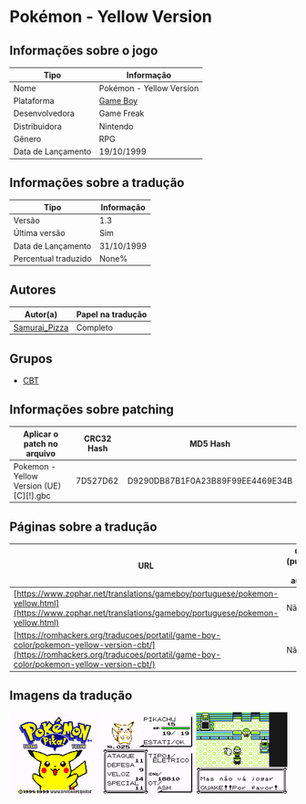# Pokémon - Yellow Version

## Informações sobre o jogo

| Tipo | Informação |
| ----------- | ----------- |
| Nome | Pokémon \- Yellow Version |
| Plataforma | [Game Boy](../) |
| Desenvolvedora | Game Freak |
| Distribuidora | Nintendo |
| Gênero | RPG |
| Data de Lançamento | 19/10/1999 |

## Informações sobre a tradução

| Tipo | Informação |
| ----------- | ----------- |
| Versão | 1\.3 |
| Última versão | Sim |
| Data de Lançamento | 31/10/1999 |
| Percentual traduzido | None% |

## Autores

| Autor(a) | Papel na tradução |
| ----------- | ----------- |
| [Samurai\_Pizza](../../../autores/samurai_pizza/) | Completo |

## Grupos

* [CBT](../../../grupos/cbt/)

## Informações sobre patching

| Aplicar o patch no arquivo | CRC32 Hash | MD5 Hash |
| ----------- | ----------- | ----------- |
| Pokemon \- Yellow Version \(UE\) \[C\]\[\!\]\.gbc | 7D527D62 | D9290DB87B1F0A23B89F99EE4469E34B |

## Páginas sobre a tradução

| URL | Oficial (publicado pelos autores) | Possuí link de download |
| ----------- | ----------- | ----------- |
| [https://www.zophar.net/translations/gameboy/portuguese/pokemon-yellow.html](https://www.zophar.net/translations/gameboy/portuguese/pokemon-yellow.html) | Não | Sim |
| [https://romhackers.org/traducoes/portatil/game-boy-color/pokemon-yellow-version-cbt/](https://romhackers.org/traducoes/portatil/game-boy-color/pokemon-yellow-version-cbt/) | Não | Não |

## Imagens da tradução

![Imagem de exemplo da tradução 1](1.png)
![Imagem de exemplo da tradução 2](2.png)
![Imagem de exemplo da tradução 3](3.png)